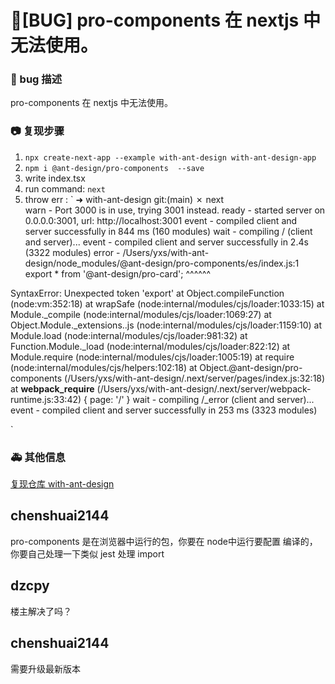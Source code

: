 # 🐛[BUG] pro-components 在 nextjs 中无法使用。

### 🐛 bug 描述

pro-components 在 nextjs 中无法使用。

### 📷 复现步骤

1. `npx create-next-app --example with-ant-design with-ant-design-app`
2. `npm i @ant-design/pro-components  --save`
3. write index.tsx
4. run command: `next`
5. throw err :
   `
   ➜ with-ant-design git:(main) ✗ next  
   warn - Port 3000 is in use, trying 3001 instead.
   ready - started server on 0.0.0.0:3001, url: http://localhost:3001
   event - compiled client and server successfully in 844 ms (160 modules)
   wait - compiling / (client and server)...
   event - compiled client and server successfully in 2.4s (3322 modules)
   error - /Users/yxs/with-ant-design/node_modules/@ant-design/pro-components/es/index.js:1
   export \* from '@ant-design/pro-card';
   ^^^^^^

SyntaxError: Unexpected token 'export'
at Object.compileFunction (node:vm:352:18)
at wrapSafe (node:internal/modules/cjs/loader:1033:15)
at Module.\_compile (node:internal/modules/cjs/loader:1069:27)
at Object.Module.\_extensions..js (node:internal/modules/cjs/loader:1159:10)
at Module.load (node:internal/modules/cjs/loader:981:32)
at Function.Module.\_load (node:internal/modules/cjs/loader:822:12)
at Module.require (node:internal/modules/cjs/loader:1005:19)
at require (node:internal/modules/cjs/helpers:102:18)
at Object.@ant-design/pro-components (/Users/yxs/with-ant-design/.next/server/pages/index.js:32:18)
at **webpack_require** (/Users/yxs/with-ant-design/.next/server/webpack-runtime.js:33:42) {
page: '/'
}
wait - compiling /\_error (client and server)...
event - compiled client and server successfully in 253 ms (3323 modules)

`

### 🚑 其他信息

[复现仓库 with-ant-design ](https://github.com/lifegit/with-ant-design)

## chenshuai2144

pro-components 是在浏览器中运行的包，你要在 node中运行要配置 编译的，你要自己处理一下类似 jest 处理 import

## dzcpy

楼主解决了吗？

## chenshuai2144

需要升级最新版本
